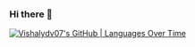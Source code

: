 ### Hi there 👋

<!--
**Vishalydv07/Vishalydv07** is a ✨ _special_ ✨ repository because its `README.md` (this file) appears on your GitHub profile.

Here are some ideas to get you started:

- 🔭 I’m currently working on ...
- 🌱 I’m currently learning ...
- 👯 I’m looking to collaborate on ...
- 🤔 I’m looking for help with ...
- 💬 Ask me about ...
- 📫 How to reach me: ...
- 😄 Pronouns: ...
- ⚡ Fun fact: ...
-->
[![Vishalydv07's GitHub | Languages Over Time](https://stats.quine.sh/Vishalydv07/languages-over-time?theme=dark)](https://quine.sh?utm_source=widgets&utm_campaign=Vishalydv07)
